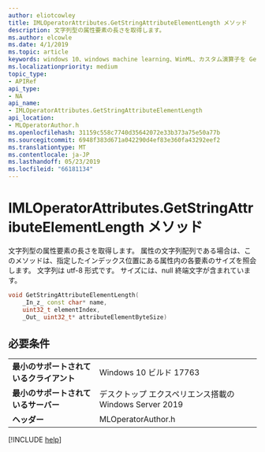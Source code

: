 ```yaml
---
author: eliotcowley
title: IMLOperatorAttributes.GetStringAttributeElementLength メソッド
description: 文字列型の属性要素の長さを取得します。
ms.author: elcowle
ms.date: 4/1/2019
ms.topic: article
keywords: windows 10、windows machine learning、WinML、カスタム演算子を GetStringAttributeElementLength
ms.localizationpriority: medium
topic_type:
- APIRef
api_type:
- NA
api_name:
- IMLOperatorAttributes.GetStringAttributeElementLength
api_location:
- MLOperatorAuthor.h
ms.openlocfilehash: 31159c558c7740d35642072e33b373a75e50a77b
ms.sourcegitcommit: 6948f383d671a042290d4ef83e360fa43292eef2
ms.translationtype: MT
ms.contentlocale: ja-JP
ms.lasthandoff: 05/23/2019
ms.locfileid: "66181134"
---
```

# <a name="imloperatorattributesgetstringattributeelementlength-method"></a>IMLOperatorAttributes.GetStringAttributeElementLength メソッド

文字列型の属性要素の長さを取得します。 属性の文字列配列である場合は、このメソッドは、指定したインデックス位置にある属性内の各要素のサイズを照会します。 文字列は utf-8 形式です。  サイズには、null 終端文字が含まれています。

```cpp
void GetStringAttributeElementLength(
    _In_z_ const char* name,
    uint32_t elementIndex,
    _Out_ uint32_t* attributeElementByteSize)
```

## <a name="requirements"></a>必要条件

| | |
|-|-|
| **最小のサポートされているクライアント** | Windows 10 ビルド 17763 |
| **最小のサポートされているサーバー** | デスクトップ エクスペリエンス搭載の Windows Server 2019 |
| **ヘッダー** | MLOperatorAuthor.h |

[!INCLUDE [help](../../includes/get-help.md)]
